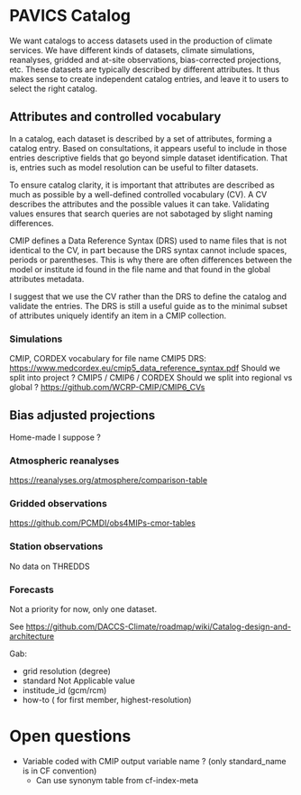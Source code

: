 # PAVICS Catalog

We want catalogs to access datasets used in the production of climate services. We have different kinds of datasets, climate simulations, reanalyses, gridded and at-site observations, bias-corrected projections, etc. These datasets are typically described by different attributes. It thus makes sense to create independent catalog entries, and leave it to users to select the right catalog. 

## Attributes and controlled vocabulary
In a catalog, each dataset is described by a set of attributes, forming a catalog entry. Based on consultations, it appears useful to include in those entries descriptive fields that go beyond simple dataset identification. That is, entries such as model resolution can be useful to filter datasets. 

To ensure catalog clarity, it is important that attributes are described as much as possible by a well-defined controlled vocabulary (CV). A CV describes the attributes and the possible values it can take. Validating values ensures that search queries are not sabotaged by slight naming differences.   

CMIP defines a Data Reference Syntax (DRS) used to name files that is not identical to the CV, in part because the DRS syntax cannot include spaces, periods or parentheses. This is why there are often differences between the model or institute id found in the file name and that found in the global attributes metadata.    

I suggest that we use the CV rather than the DRS to define the catalog and validate the entries. The DRS is still a useful guide as to the minimal subset of attributes uniquely identify an item in a CMIP collection. 


### Simulations
CMIP, CORDEX vocabulary for file name
CMIP5 DRS: https://www.medcordex.eu/cmip5_data_reference_syntax.pdf
Should we split into project ? CMIP5 / CMIP6 / CORDEX
Should we split into regional vs global ?
https://github.com/WCRP-CMIP/CMIP6_CVs

## Bias adjusted projections
Home-made I suppose ?

### Atmospheric reanalyses
https://reanalyses.org/atmosphere/comparison-table

### Gridded observations
https://github.com/PCMDI/obs4MIPs-cmor-tables

### Station observations
No data on THREDDS

### Forecasts
Not a priority for now, only one dataset. 


See https://github.com/DACCS-Climate/roadmap/wiki/Catalog-design-and-architecture


Gab:
- grid resolution (degree)
- standard Not Applicable value
- institude_id (gcm/rcm)
- how-to ( for first member, highest-resolution)

# Open questions

- Variable coded with CMIP output variable name ? (only standard_name is in CF convention)
   * Can use synonym table from cf-index-meta
